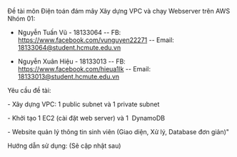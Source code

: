 Đề tài môn Điện toán đám mây
Xây dựng VPC và chạy Webserver trên AWS
Nhóm 01:
- Nguyễn Tuấn Vũ - 18133064 -- FB: https://www.facebook.com/vunguyen22271 -- Email: 18133064@student.hcmute.edu.vn
  
- Nguyễn Xuân Hiệu - 18133013 -- FB: https://www.facebook.com/hieua1lk -- Email: 18133013@student.hcmute.edu.vn

Yêu cầu đề tài:

- Xây dựng VPC: 1 public subnet và 1 private subnet

- Khởi tạo 1 EC2 (cài đặt web server) và 1  DynamoDB

- Website quản lý thông tin sinh viên (Giao diện, Xử lý, Database đơn giản)"

Hướng dẫn sử dụng: (Sẽ cập nhật sau)
